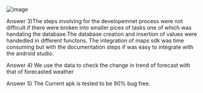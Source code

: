![image](https://user-images.githubusercontent.com/27898749/134044487-68fd7fbf-7e37-475e-832e-203faa156dc8.png)

Answer 3)The steps involving for the developemnet process were not difficult if there were broken into smaller pices of tasks one of which was handaling the database.The database creation and insertion of values were handedled in different functons. The integration of maps sdk was time consuming but with the documentation steps if was easy to integrate with the android studio.

Answer 4) We use the data  to check the change in trend of forecast with that of forecasted weather

Answer 5) The Current apk is tested to be 90% bug free.
